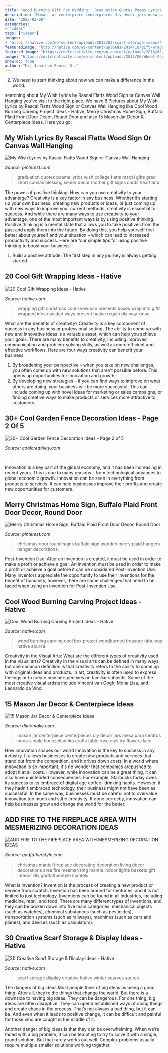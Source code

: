 ```yaml
---
title: "Wood Burning Gift For Wedding : Graduation Quotes Poems Lyrics Wish College Flatts Rascal Gifts Grad Short Canvas Blessing Senior Decor Mother Gift Signs Cards Heartland"
description: "Mason jar centerpiece centerpieces diy decor jars mesa para centros boda simple hochzeitsdeko crafts table rose diys try flowers lace"
date: "2023-03-06"
categories:
- "ideas"
tags: ["ideas"]
images:
- "https://hative.com/wp-content/uploads/2015/03/scarf-storage-ideas/4-creative-scarf-storage-and-display-ideas.jpg"
featuredImage: "http://hative.com/wp-content/uploads/2014/10/gift-wrapping-ideas/7-cool-gift-wrapping-ideas.jpg"
featured_image: "https://coolcreativity.com/wp-content/uploads/2016/06/Wheel-Cover-Fence-Flowers.jpg"
image: "https://coolcreativity.com/wp-content/uploads/2016/06/Wheel-Cover-Fence-Flowers.jpg"
ShowToc: true
author: "Mr. Jonathon Pouros Sr."
---
```



2. We need to start thinking about how we can make a difference in the world.

	

		
searching about My Wish Lyrics by Rascal Flatts Wood Sign or Canvas Wall Hanging you've visit to the right place. We have 8 Pictures about My Wish Lyrics by Rascal Flatts Wood Sign or Canvas Wall Hanging like Cool Wood Burning Carving Project Ideas - Hative, Merry Christmas Home Sign, Buffalo Plaid Front Door Decor, Round Door and also 15 Mason Jar Decor &amp; Centerpiece Ideas. Here you go:
		
    
## My Wish Lyrics By Rascal Flatts Wood Sign Or Canvas Wall Hanging

<img loading=lazy src="https://i.pinimg.com/736x/93/73/89/937389e79867f7d9ff03977ef7b8fad5.jpg" onerror="this.onerror=null;this.src='https://tse1.mm.bing.net/th?id=OIP.MuBgZsTnYQs7HBC31dJH9QHaLc&amp;pid=15.1';" alt="My Wish Lyrics by Rascal Flatts Wood Sign or Canvas Wall Hanging">

_Source: pinterest.com_

>graduation quotes poems lyrics wish college flatts rascal gifts grad short canvas blessing senior decor mother gift signs cards heartland. 

	

The power of positive thinking: How can you use creativity to your advantage?
Creativity is a key factor in any business. Whether it’s starting up your own business, creating new products or ideas, or just coming up with new ways to improve your current methods, creativity is essential to success. And while there are many ways to use creativity to your advantage, one of the most important ways is by using positive thinking.
Positive thinking is a mental state that allows you to take positives from the past and apply them into the future. By doing this, you help yourself feel better about yourself and your situation – which can lead to increased productivity and success. Here are four simple tips for using positive thinking to boost your business: 

1) Build a positive attitude: The first step in any journey is always getting started.

    
## 20 Cool Gift Wrapping Ideas - Hative

<img loading=lazy src="http://hative.com/wp-content/uploads/2014/10/gift-wrapping-ideas/7-cool-gift-wrapping-ideas.jpg" onerror="this.onerror=null;this.src='https://tse4.mm.bing.net/th?id=OIP.FCGR5qcVwaA-UGUQzGBzGgHaM2&amp;pid=15.1';" alt="20 Cool Gift Wrapping Ideas - Hative">

_Source: hative.com_

>wrapping gift christmas cool snowman presents boxes wrap into gifts wrapped idea navidad ways present hative regalo diy way xmas. 

	

What are the benefits of creativity?
Creativity is a key component of success in any business or professional setting. The ability to come up with new and innovative ideas is a valuable asset, which can help you achieve your goals. There are many benefits to creativity, including improved communication and problem-solving skills, as well as more efficient and effective workflows. Here are four ways creativity can benefit your business: 
1) By broadening your perspective – when you take on new challenges, you often come up with new solutions that aren’t possible before. This opens up opportunities for innovation and growth; 
2) By developing new strategies – if you can find ways to improve on what others are doing, your business will be more successful. This can include coming up with novel ideas for marketing or sales campaigns, or finding creative ways to make products or services more attractive to customers.

    
## 30+ Cool Garden Fence Decoration Ideas - Page 2 Of 5

<img loading=lazy src="https://coolcreativity.com/wp-content/uploads/2016/06/Wheel-Cover-Fence-Flowers.jpg" onerror="this.onerror=null;this.src='https://tse4.mm.bing.net/th?id=OIP.bkbtUYOv1m6INudJ-P4AdAHaJ4&amp;pid=15.1';" alt="30+ Cool Garden Fence Decoration Ideas - Page 2 of 5">

_Source: coolcreativity.com_

>. 

	

Innovation is a key part of the global economy, and it has been increasing in recent years. This is due to many reasons - from technological advances to global economic growth. Innovation can be seen in everything from products to services. It can help businesses improve their profits and create new opportunities for customers.

    
## Merry Christmas Home Sign, Buffalo Plaid Front Door Decor, Round Door

<img loading=lazy src="https://i.pinimg.com/736x/3e/23/9a/3e239a905340e07f1a0424772b79572b.jpg" onerror="this.onerror=null;this.src='https://tse3.mm.bing.net/th?id=OIP.413FFuUYw2u58pvBl9_BAAHaJ4&amp;pid=15.1';" alt="Merry Christmas Home Sign, Buffalo Plaid Front Door Decor, Round Door">

_Source: pinterest.com_

>christmas door round signs buffalo sign wooden merry plaid hangers hanger decorations. 

	

Post-Invention Use: After an invention is created, it must be used in order to make a profit or achieve a goal.
An invention must be used in order to make a profit or achieve a goal before it can be considered Post-Invention Use. Many inventors appreciate the opportunity to use their inventions for the benefit of humanity, however, there are some challenges that need to be faced when using an invention for Post-Invention Use.

    
## Cool Wood Burning Carving Project Ideas - Hative

<img loading=lazy src="https://hative.com/wp-content/uploads/2015/01/wood-burning/4-wood-burning.jpg" onerror="this.onerror=null;this.src='https://tse3.mm.bing.net/th?id=OIP.cT0xocNqXe6jaT_HeZPAXQHaFd&amp;pid=15.1';" alt="Cool Wood Burning Carving Project Ideas - Hative">

_Source: hative.com_

>wood burning carving cool box project woodburned treasure fabulous hative source. 

	

Creativity in the Visual Arts: What are the different types of creativity used in the visual arts?
Creativity in the visual arts can be defined in many ways, but one common definition is that creativity refers to the ability to come up with original ideas and products. In art, creativity is often used to express feelings or to create new perspectives on familiar subjects. Some of the most creative visual artists include Vincent van Gogh, Mona Lisa, and Leonardo da Vinci.

    
## 15 Mason Jar Decor &amp; Centerpiece Ideas

<img loading=lazy src="https://www.diytomake.com/wp-content/uploads/2017/01/Mason-Jar-Centerpiece-DIY.jpg" onerror="this.onerror=null;this.src='https://tse4.mm.bing.net/th?id=OIP.FHnXSuyuvOZVq3ASX_AMFgHaLH&amp;pid=15.1';" alt="15 Mason Jar Decor &amp; Centerpiece Ideas">

_Source: diytomake.com_

>mason jar centerpiece centerpieces diy decor jars mesa para centros boda simple hochzeitsdeko crafts table rose diys try flowers lace. 

	

How innovation shapes our world
Innovation is the key to success in any industry. It allows businesses to create new products and services that stand out from the competition, and it drives down costs. In a world where innovation is so important, it's no wonder that companies arepushed to adopt it at all costs. However, while innovation can be a great thing, it can also have unintended consequences. For example, Starbucks today owes its success to its embrace of digital age coffee- drinking habits. However, if they hadn't embraced technology, their business might not have been as successful. In the same way, businesses must be careful not to overvalue innovation too much and stifle creativity. If done correctly, innovation can help businesses grow and change the world for the better.

    
## ADD FIRE TO THE FIREPLACE AREA WITH MESMERIZING DECORATION IDEAS

<img loading=lazy src="http://godfatherstyle.com/wp-content/uploads/2015/10/decoration-interior-stylish-green-garlands-added-red-scarf-as-well-as-lighting-decors-mantel-christmas-ideas-in-vintage-living-room-decorating-designs-30-inviting-mantel-christmas-ideas-pictures-.jpg" onerror="this.onerror=null;this.src='https://tse2.mm.bing.net/th?id=OIP.qn_KQEMD6aBWSHhQyq6VNQHaLH&amp;pid=15.1';" alt="ADD FIRE TO THE FIREPLACE AREA WITH MESMERIZING DECORATION IDEAS">

_Source: godfatherstyle.com_

>christmas mantel fireplace decorating decoration living decor decorations area fire mesmerizing mantle indoor lights baskets gift interior diy godfatherstyle mantels. 

	

What is invention?
Invention is the process of creating a new product or service from scratch. Invention has been around for centuries, and it is not limited to just technology. Inventions can be found in all industries, including medicine, retail, and food. There are many different types of inventions, and they can be broken down into five main categories: mechanical objects (such as watches), chemical substances (such as pesticides), transportation systems (such as railways), machines (such as cars and planes), and devices (such as calculators).

    
## 30 Creative Scarf Storage &amp; Display Ideas - Hative

<img loading=lazy src="https://hative.com/wp-content/uploads/2015/03/scarf-storage-ideas/4-creative-scarf-storage-and-display-ideas.jpg" onerror="this.onerror=null;this.src='https://tse3.mm.bing.net/th?id=OIP.rnm8gfVyBMAJM-78RhnqxwHaJ4&amp;pid=15.1';" alt="30 Creative Scarf Storage &amp; Display Ideas - Hative">

_Source: hative.com_

>scarf storage display creative hative winter scarves source. 

	

The dangers of big ideas
Most people think of big ideas as being a good thing. After all, they’re the things that change the world. But there is a downside to having big ideas. They can be dangerous.
For one thing, big ideas are often disruptive. They can upend established ways of doing things and create chaos in the process. That’s not always a bad thing, but it can be. And even when it leads to positive change, it can be difficult and painful for those who are caught in the middle of it.

Another danger of big ideas is that they can be overwhelming. When we’re faced with a big problem, it can be tempting to try to solve it with a single, grand solution. But that rarely works out well. Complex problems usually require multiple smaller solutions working together.

